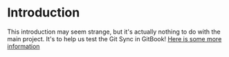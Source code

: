# Introduction

This introduction may seem strange, but it's actually nothing to do with the main project. It's to help us test the Git Sync in GitBook! [Here is some more information](./MORE_INFO.md)